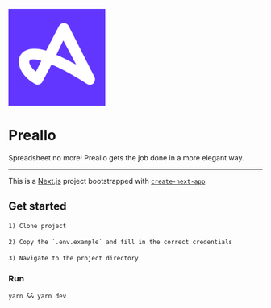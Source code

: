 ![initials logo](/public/android-chrome-192x192.png 'initials logo')

# Preallo

Spreadsheet no more! Preallo gets the job done in a more elegant way.

---

This is a [Next.js](https://nextjs.org/) project bootstrapped with [`create-next-app`](https://github.com/vercel/next.js/tree/canary/packages/create-next-app).

## Get started

    1) Clone project

    2) Copy the `.env.example` and fill in the correct credentials

    3) Navigate to the project directory

### Run

    yarn && yarn dev

